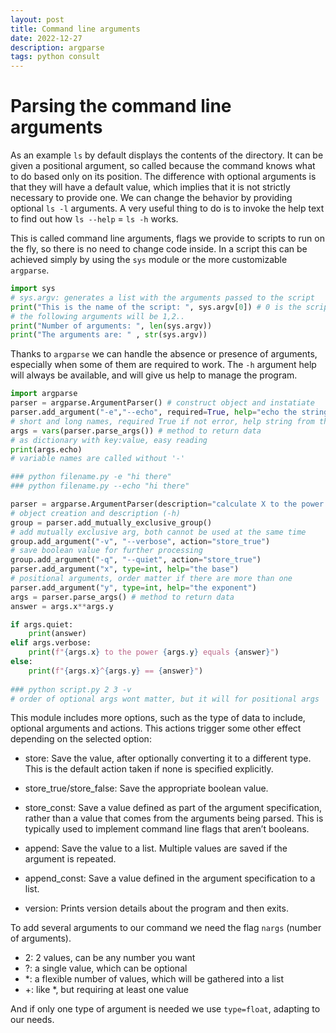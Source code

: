 ```yaml
---
layout: post
title: Command line arguments
date: 2022-12-27 
description: argparse
tags: python consult
---
```


# Parsing the command line arguments
As an example `ls` by default displays the contents of the directory. It can be given a positional argument, so called because the command knows what to do based only on its position. The difference with optional arguments is that they will have a default value, which implies that it is not strictly necessary to provide one. We can change the behavior by providing optional `ls -l` arguments. A very useful thing to do is to invoke the help text to find out how `ls --help` = `ls -h` works. 

This is called command line arguments, flags we provide to scripts to run on the fly, so there is no need to change code inside. In a script this can be achieved simply by using the `sys` module or the more customizable `argparse`.


```python
import sys
# sys.argv: generates a list with the arguments passed to the script
print("This is the name of the script: ", sys.argv[0]) # 0 is the script name
# the following arguments will be 1,2..
print("Number of arguments: ", len(sys.argv))
print("The arguments are: " , str(sys.argv))
```

Thanks to `argparse` we can handle the absence or presence of arguments, especially when some of them are required to work. The `-h` argument help will always be available, and will give us help to manage the program. 


```python
import argparse
parser = argparse.ArgumentParser() # construct object and instatiate
parser.add_argument("-e","--echo", required=True, help="echo the string you use here") 
# short and long names, required True if not error, help string from the variable
args = vars(parser.parse_args()) # method to return data
# as dictionary with key:value, easy reading
print(args.echo)
# variable names are called without '-'

### python filename.py -e "hi there"
### python filename.py --echo "hi there"
```


```python
parser = argparse.ArgumentParser(description="calculate X to the power of Y") 
# object creation and description (-h)
group = parser.add_mutually_exclusive_group() 
# add mutually exclusive arg, both cannot be used at the same time
group.add_argument("-v", "--verbose", action="store_true") 
# save boolean value for further processing
group.add_argument("-q", "--quiet", action="store_true")
parser.add_argument("x", type=int, help="the base") 
# positional arguments, order matter if there are more than one
parser.add_argument("y", type=int, help="the exponent")
args = parser.parse_args() # method to return data
answer = args.x**args.y

if args.quiet:
    print(answer)
elif args.verbose:
    print(f"{args.x} to the power {args.y} equals {answer}")
else:
    print(f"{args.x}^{args.y} == {answer}")
    
### python script.py 2 3 -v
# order of optional args wont matter, but it will for positional args
```

This module includes more options, such as the type of data to include, optional arguments and actions. This actions trigger some other effect depending on the selected option:

+ store: Save the value, after optionally converting it to a different type. This is the default action taken if none is specified explicitly.

+ store_true/store_false: Save the appropriate boolean value.

+ store_const: Save a value defined as part of the argument specification, rather than a value that comes from the arguments being parsed. This is typically used to implement command line flags that aren’t booleans.

+ append: Save the value to a list. Multiple values are saved if the argument is repeated.

+ append_const: Save a value defined in the argument specification to a list.

+ version: Prints version details about the program and then exits.

To add several arguments to our command we need the flag `nargs` (number of arguments). 
+ 2: 2 values, can be any number you want
+ ?: a single value, which can be optional
+ *: a flexible number of values, which will be gathered into a list
+ +: like *, but requiring at least one value

And if only one type of argument is needed we use `type=float`, adapting to our needs.
